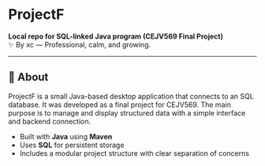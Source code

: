 # ProjectF

**Local repo for SQL-linked Java program (CEJV569 Final Project)**  
✨ By xc — Professional, calm, and growing.

---

## 📌 About

ProjectF is a small Java-based desktop application that connects to an SQL database. It was developed as a final project for CEJV569. The main purpose is to manage and display structured data with a simple interface and backend connection.

- Built with **Java** using **Maven**
- Uses **SQL** for persistent storage
- Includes a modular project structure with clear separation of concerns
